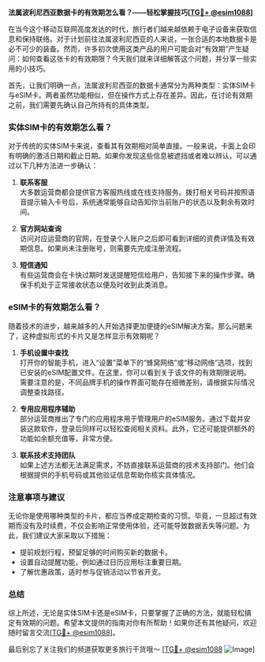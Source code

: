 **法属波利尼西亚数据卡的有效期怎么看？——轻松掌握技巧[[TG💪+ @esim1088](https://t.me/s/esim1088)]**

在当今这个移动互联网高度发达的时代，旅行者们越来越依赖于电子设备来获取信息和保持联络。对于计划前往法属波利尼西亚的人来说，一张合适的本地数据卡是必不可少的装备。然而，许多初次使用这类产品的用户可能会对“有效期”产生疑问：如何查看这张卡的有效期限？今天我们就来详细解答这个问题，并分享一些实用的小技巧。

首先，让我们明确一点，法属波利尼西亚的数据卡通常分为两种类型：实体SIM卡与eSIM卡。两者虽然功能相似，但在操作方式上存在差异。因此，在讨论有效期之前，我们需要先确认自己所持有的具体类型。

### 实体SIM卡的有效期怎么看？

对于传统的实体SIM卡来说，查看其有效期相对简单直接。一般来说，卡面上会印有明确的激活日期和截止日期。如果你发现这些信息被遮挡或者难以辨认，可以通过以下几种方法进一步确认：

1. **联系客服**  
   大多数运营商都会提供官方客服热线或在线支持服务。拨打相关号码并按照语音提示输入卡号后，系统通常能够自动告知你当前账户的状态以及剩余有效时间。

2. **官方网站查询**  
   访问对应运营商的官网，在登录个人账户之后即可看到详细的资费详情及有效期信息。如果尚未注册账号，则需要先完成注册流程。

3. **短信通知**  
   有些运营商会在卡快过期时发送提醒短信给用户，告知接下来的操作步骤。确保手机处于正常接收状态以便及时收到此类消息。

### eSIM卡的有效期怎么看？

随着技术的进步，越来越多的人开始选择更加便捷的eSIM解决方案。那么问题来了，这种虚拟形式的卡片又是怎样显示有效期呢？

1. **手机设置中查找**  
   打开你的智能手机，进入“设置”菜单下的“蜂窝网络”或“移动网络”选项，找到已安装的eSIM配置文件。在这里，你可以看到关于该文件的有效期限说明。需要注意的是，不同品牌手机的操作界面可能存在细微差别，请根据实际情况调整查找路径。

2. **专用应用程序辅助**  
   部分运营商推出了专门的应用程序用于管理用户的eSIM服务。通过下载并安装这款软件，登录后同样可以轻松查阅相关资料。此外，它还可能提供额外的功能如余额充值等，非常方便。

3. **联系技术支持团队**  
   如果上述方法都无法满足需求，不妨直接联系运营商的技术支持部门。他们会根据提供的手机号码或其他验证信息帮助你核实具体情况。

### 注意事项与建议

无论你是使用哪种类型的卡片，都应当养成定期检查的习惯。毕竟，一旦超过有效期而没有及时续费，不仅会影响正常使用体验，还可能导致数据丢失等问题。为此，我们建议大家采取以下措施：

- 提前规划行程，预留足够的时间购买新的数据卡。
- 设置自动提醒功能，例如通过日历应用标注重要日期。
- 了解优惠政策，适时参与促销活动以节省开支。

### 总结

综上所述，无论是实体SIM卡还是eSIM卡，只要掌握了正确的方法，就能轻松搞定有效期的问题。希望本文提供的指南对你有所帮助！如果你还有其他疑问，欢迎随时留言交流[[TG💪+ @esim1088](https://t.me/s/esim1088)]。

最后别忘了关注我们的频道获取更多旅行干货哦～ [[TG💪+ @esim1088](https://t.me/s/esim1088) ![Image](https://i.postimg.cc/4NQfJmqS/Snipaste-2025-05-13-00-14-12.png)]